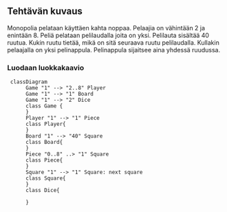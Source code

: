## Tehtävän kuvaus

Monopolia pelataan käyttäen kahta noppaa. Pelaajia on vähintään 2 ja enintään 8. Peliä pelataan pelilaudalla joita on yksi.
Pelilauta sisältää 40 ruutua. Kukin ruutu tietää, mikä on sitä seuraava ruutu pelilaudalla.
Kullakin pelaajalla on yksi pelinappula. Pelinappula sijaitsee aina yhdessä ruudussa.

### Luodaan luokkakaavio

```mermaid
 classDiagram
      Game "1" --> "2..8" Player
      Game "1" --> "1" Board
      Game "1" --> "2" Dice
      class Game {
      }
      Player "1" --> "1" Piece
      class Player{
      }
      Board "1" --> "40" Square
      class Board{
      }
      Piece "0..8" ..> "1" Square
      class Piece{
      }
      Square "1" --> "1" Square: next square
      class Square{
      }
      class Dice{
         
      }
```
